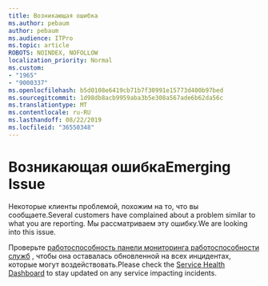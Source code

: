 ```yaml
---
title: Возникающая ошибка
ms.author: pebaum
author: pebaum
ms.audience: ITPro
ms.topic: article
ROBOTS: NOINDEX, NOFOLLOW
localization_priority: Normal
ms.custom:
- "1965"
- "9000337"
ms.openlocfilehash: b5d0108e6419cb71b7f30991e15773d400b97bed
ms.sourcegitcommit: 1d98db8acb9959aba3b5e308a567ade6b62da56c
ms.translationtype: MT
ms.contentlocale: ru-RU
ms.lasthandoff: 08/22/2019
ms.locfileid: "36550348"
---
```

# <a name="emerging-issue"></a><span data-ttu-id="9b847-102">Возникающая ошибка</span><span class="sxs-lookup"><span data-stu-id="9b847-102">Emerging Issue</span></span>

<span data-ttu-id="9b847-103">Некоторые клиенты проблемой, похожим на то, что вы сообщаете.</span><span class="sxs-lookup"><span data-stu-id="9b847-103">Several customers have complained about a problem similar to what you are reporting.</span></span> <span data-ttu-id="9b847-104">Мы рассматриваем эту ошибку.</span><span class="sxs-lookup"><span data-stu-id="9b847-104">We are looking into this issue.</span></span>

<span data-ttu-id="9b847-105">Проверьте [работоспособность панели мониторинга работоспособности служб](https://admin.microsoft.com/adminportal/home#/servicehealth) , чтобы она оставалась обновленной на всех инцидентах, которые могут воздействовать.</span><span class="sxs-lookup"><span data-stu-id="9b847-105">Please check the [Service Health Dashboard](https://admin.microsoft.com/adminportal/home#/servicehealth) to stay updated on any service impacting incidents.</span></span>